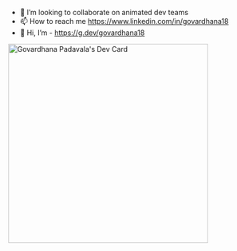 - 👀 I’m looking to collaborate on animated dev teams
- 📫 How to reach me https://www.linkedin.com/in/govardhana18
- 👋 Hi, I’m - https://g.dev/govardhana18








<a href="https://app.daily.dev/govardhana18"><img src="https://api.daily.dev/devcards/bd164f3d249c4f0b8b038c2d3e31d282.png?r=mmg" width="400" alt="Govardhana Padavala's Dev Card"/></a>

<!---
govardhana18/govardhana18 is a ✨ special ✨ repository because its `README.md` (this file) appears on your GitHub profile.
You can click the Preview link to take a look at your changes.
--->
